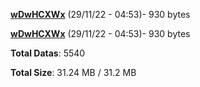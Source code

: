 [**wDwHCXWx**](/data/wDwHCXWx.txt) (29/11/22 - 04:53)- 930 bytes

[**wDwHCXWx**](/data/wDwHCXWx.txt) (29/11/22 - 04:53)- 930 bytes

**Total Datas**: 5540

**Total Size**: 31.24 MB / 31.2 MB
